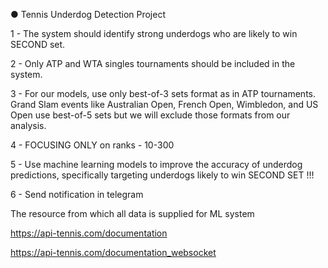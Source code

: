 ● Tennis Underdog Detection Project 

1 - The system should identify strong underdogs who are likely to win SECOND set.

2 - Only ATP and WTA singles tournaments should be included in the system.

3 - For our models, use only best-of-3 sets format as in ATP tournaments. Grand Slam events like Australian Open, French Open, Wimbledon, and US Open use best-of-5 sets but we will exclude those formats from our analysis.

4 - FOCUSING ONLY on ranks - 10-300

5 - Use machine learning models to improve the accuracy of underdog predictions, specifically targeting underdogs likely to win SECOND SET !!!

6 - Send notification in telegram

The resource from which all data is supplied for ML system

https://api-tennis.com/documentation

https://api-tennis.com/documentation_websocket

